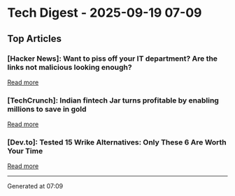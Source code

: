 # Tech Digest - 2025-09-19 07-09

## Top Articles

### [Hacker News]: Want to piss off your IT department? Are the links not malicious looking enough?
[Read more](https://phishyurl.com/)

### [TechCrunch]: Indian fintech Jar turns profitable by enabling millions to save in gold
[Read more](https://techcrunch.com/2025/09/18/indian-fintech-jar-turns-profitable-by-helping-millions-save-in-gold/)

### [Dev.to]: Tested 15 Wrike Alternatives: Only These 6 Are Worth Your Time
[Read more](https://dev.to/teamcamp/tested-15-wrike-alternatives-only-these-6-are-worth-your-time-4ah9)


---
Generated at 07:09
